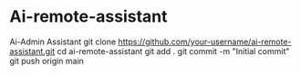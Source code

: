 # Ai-remote-assistant
Ai-Admin Assistant 
git clone https://github.com/your-username/ai-remote-assistant.git
cd ai-remote-assistant
git add .
git commit -m "Initial commit"
git push origin main


